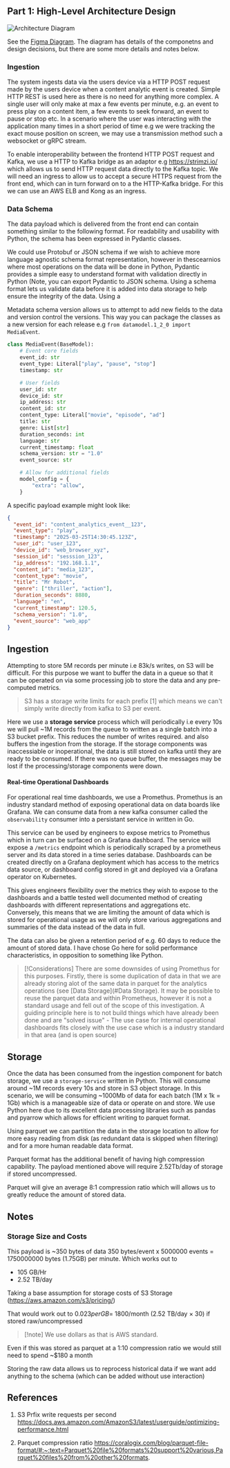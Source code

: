## Part 1: High-Level Architecture Design

![Architecture Diagram](../exported.png)

See the [Figma Diagram](https://www.figma.com/board/77tO7NRcYo8azEseWuHhpI/Content-Analytics?node-id=26-2198&t=ao9I2QNvKoG4aGy0-1).  The diagram has details of the componetns and design decisions, but there are some more details and notes below.

### Ingestion

The system ingests data via the users device via a HTTP POST request made by the users device when a content analytic event is created. Simple HTTP REST is used here as there is no need for anything more complex. A single user will only make at max a few events per minute, e.g. an event to press play on a content item, a few events to seek forward, an event to pause or stop etc. In a scenario where the user was interacting with the application many times in a short period of time e.g we were tracking the exact mouse position on screen, we may use a transmission method such a websocket or gRPC stream.

To enable interoperability between the frontend HTTP POST request and Kafka, we use a HTTP to Kafka bridge as an adaptor e.g https://strimzi.io/ which allows us to send HTTP request data directly to the Kafka topic. We will need an ingress to allow us to accept a secure HTTPS request from the front end, which can in turn forward on to a the HTTP-Kafka bridge. For this we can use an AWS ELB and Kong as an ingress.

### Data Schema
The data payload which is delivered from the front end can contain something similar to the following format. For readability and usability with Python, the schema has been expressed in Pydantic classes. 

We could use Protobuf or JSON schema if we wish to achieve more language agnostic schema format representation, however in thescearnios where most operations on the data will be done in Python, Pydantic provides a simple easy to understand format with validation directly in Python (Note, you can export Pydantic to JSON schema. Using a schema format lets us validate data before it is added into data storage to help ensure the integrity of the data. Using a

Metadata schema version allows us to attempt to add new fields to the data and version control the versions. This way you can package the classes as a new version for each release e.g `from datamodel.1_2_0 import MediaEvent`. 

```python
class MediaEvent(BaseModel):
    # Event core fields
    event_id: str
    event_type: Literal["play", "pause", "stop"]
    timestamp: str

    # User fields
    user_id: str
    device_id: str
    ip_address: str
    content_id: str
    content_type: Literal["movie", "episode", "ad"]
    title: str
    genre: List[str]
    duration_seconds: int
    language: str
    current_timestamp: float
    schema_version: str = "1.0"
    event_source: str

    # Allow for additional fields
    model_config = {
        "extra": "allow",
    }
```

  A specific payload example might look like:

```json
{
  "event_id": "content_analytics_event__123",
  "event_type": "play", 
  "timestamp": "2025-03-25T14:30:45.123Z",
  "user_id": "user_123",
  "device_id": "web_browser_xyz",
  "session_id": "sesssion_123", 
  "ip_address": "192.168.1.1",
  "content_id": "media_123",
  "content_type": "movie",
  "title": "Mr Robot",
  "genre": ["thriller", "action"],
  "duration_seconds": 8880,
  "language": "en",
  "current_timestamp": 120.5,
  "schema_version": "1.0",
  "event_source": "web_app"
}
```

  
## Ingestion

Attempting to store 5M records per minute i.e 83k/s writes, on S3 will be difficult. For this purpose we want to buffer the data in a queue so that it can be operated on via some processing job to store the data and any pre-computed metrics. 

> S3 has a storage write limits for each prefix [1] which means we can't simply write directly from kafka to S3 per event. 

Here we use a **storage service** process which will periodically i.e every 10s we will pull ~1M records from the queue to written as a single batch into a S3 bucket prefix. This reduces the number of writes required. and also buffers the ingestion from the storage. If the storage components was inaccessiable or inoperational, the data is still stored on kafka until they are ready to be consumed. If there was no queue buffer, the messages may be lost if the processing/storage components were down.

#### Real-time Operational Dashboards

For operational real time dashboards, we use a Promethus. Promethus is an industry standard method of exposing operational data on data boards like Grafana. We can consume data from a new kafka consumer called the `observability` consumer into a persistant service in written in Go.

This service can be used by engineers to expose metrics to Promethus which in turn can be surfaced on a Grafana dashboard. The service will expose a `/metrics` endpoint which is periodically scraped by a prometheus server and its data stored in a time series database. Dashboards can be created directly on a Grafana deployment which has access to the metrics data source, or dashboard config stored in git and deployed via a Grafana operator on Kubernetes.

This gives engineers flexibility over the metrics they wish to expose to the dashboards and a battle tested well documented method of creating dashboards with different representations and aggregations etc. Conversely, this means that we are limiting the amount of data which is stored for operational usage as we will only store various aggregations and summaries of the data instead of the data in full.

The data can also be given a retention period of e.g. 60 days to reduce the amount of stored data. I have chose Go here for solid performance characteristics, in opposition to something like Python.

> [!Considerations]
> There are some downsides of using Promethus for this purposes. Firstly, there is some duplication of data in that we are already storing alot of the
> same data in parquet for the analytics operations (see [Data Storage](#Data Storage). It may be possible to reuse the parquet data and within Prometheus, however it is not a standard usage and fell out of the scope of this investigation. A guiding principle here is to not build things which have already been done and are "solved issue" - The use case for internal operational dashboards fits closely with the use case which is a industry standard in that area (and is open source)

## Storage

Once the data has been consumed from the ingestion component for batch storage, we use a `storage-service` written in Python. This will consume around ~1M records every 10s and store in S3 object storage. In this scenario, we will be consuming ~1000Mb of data for each batch (1M x 1k = 1Gb) which is a manageable size of data or operate on and store. We use Python here due to its excellent data processing libraries such as pandas and pyarrow which allows for efficient writing to parquet format.

Using parquet we can partition the data in the storage location to allow for more easy reading from disk (as redundant data is skipped when filtering) and for a more human readable data format.

Parquet format has the additional benefit of having high compression capability. The payload mentioned above will require 2.52Tb/day of storage if stored uncompressed.

Parquet will give an average 8:1 compression ratio which will allows us to greatly reduce the amount of stored data.
## Notes

### Storage Size and Costs

This payload is ~350 bytes of data
350 bytes/event x 5000000 events = 1750000000 bytes (1.75GB) per minute.
Which works out to
- 105 GB/Hr
- 2.52 TB/day

Taking a base assumption for storage costs of S3 Storage (https://aws.amazon.com/s3/pricing/)

That would work out to $0.023 per GB = ~$1800/month (2.52 TB/day × 30) if stored raw/uncompressed

> [!note] We use dollars as that is AWS standard.  

Even if this was stored as parquet at a 1:10 compression ratio we would still need to spend ~$180 a month

Storing the raw data allows us to reprocess historical data if we want add anything to the schema (which can be added without use interaction)
## References

  

1. S3 Prfix write requests per second https://docs.aws.amazon.com/AmazonS3/latest/userguide/optimizing-performance.html

2. Parquet compression ratio https://coralogix.com/blog/parquet-file-format/#:~:text=Parquet%20file%20formats%20support%20various,Parquet%20files%20from%20other%20formats.